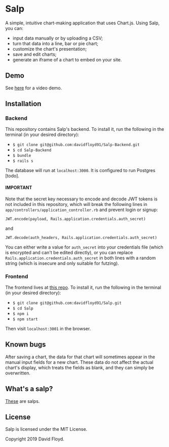 # Salp

A simple, intuitive chart-making application that uses Chart.js. Using Salp, you can:

+ input data manually or by uploading a CSV;
+ turn that data into a line, bar or pie chart;
+ customize the chart's presentation;
+ save and edit charts;
+ generate an iframe of a chart to embed on your site.

## Demo

See [here](https://www.youtube.com/watch?v=1zRdEr1ctiY) for a video demo.

## Installation
### Backend

This repository contains Salp's backend. To install it, run the following in the terminal (in your desired directory):

+ `$ git clone git@github.com:davidfloyd91/Salp-Backend.git`
+ `$ cd Salp-Backend`
+ `$ bundle`
+ `$ rails s`

The database will run at `localhost:3000`. It is configured to run Postgres [todo].

#### IMPORTANT

Note that the secret key necessary to encode and decode JWT tokens is not included in this repository, which will break the following lines in `app/controllers/application_controller.rb` and prevent login or signup:

`JWT.encode(payload, Rails.application.credentials.auth_secret)`

and

`JWT.decode(auth_headers, Rails.application.credentials.auth_secret)`

You can either write a value for `auth_secret` into your credentials file (which is encrypted and can't be edited directly), or you can replace `Rails.application.credentials.auth_secret` in both lines with a random string (which is insecure and only suitable for futzing).

### Frontend

The frontend lives at [this repo](https://github.com/davidfloyd91/Salp). To install it, run the following in the terminal (in your desired directory):

+ `$ git clone git@github.com:davidfloyd91/Salp.git`
+ `$ cd Salp`
+ `$ npm i`
+ `$ npm start`

Then visit `localhost:3001` in the browser.

## Known bugs

After saving a chart, the data for that chart will sometimes appear in the manual input fields for a new chart. These data do not affect the actual chart's display, which treats the fields as blank, and they can simply be overwritten.

## What's a salp?

[These](http://planktonchronicles.org/en/episode/salps-exploding-populations/) are salps.

## License

Salp is licensed under the MIT License.

Copyright 2019 David Floyd.
